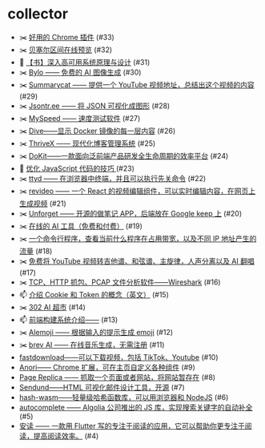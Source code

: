 # collector
- ✂️ [好用的 Chrome 插件](https://github.com/dengaye/collector/issues/33) (#33)
- ✂️ [贝塞尔区间在线预览](https://github.com/dengaye/collector/issues/32) (#32)
- 👻 [【书】深入高可用系统原理与设计](https://github.com/dengaye/collector/issues/31) (#31)
- ✂️ [Bylo —— 免费的 AI 图像生成](https://github.com/dengaye/collector/issues/30) (#30)
- ✂️ [Summarycat —— 提供一个 YouTube 视频地址，总结出这个视频的内容](https://github.com/dengaye/collector/issues/29) (#29)
- ✂️ [Jsontr.ee —— 将 JSON 可视化成图形](https://github.com/dengaye/collector/issues/28) (#28)
- ✂️ [MySpeed —— 速度测试软件](https://github.com/dengaye/collector/issues/27) (#27)
- ✂️ [Dive——显示 Docker 镜像的每一层内容](https://github.com/dengaye/collector/issues/26) (#26)
- ✂️ [ThriveX —— 现代化博客管理系统](https://github.com/dengaye/collector/issues/25) (#25)
- ✂️ [DoKit——一款面向泛前端产品研发全生命周期的效率平台](https://github.com/dengaye/collector/issues/24) (#24)
- 🛀 [优化 JavaScript 代码的技巧 ](https://github.com/dengaye/collector/issues/23) (#23)
- ✂️ [ttyd —— 在浏览器中终端，并且可以执行先关命令](https://github.com/dengaye/collector/issues/22) (#22)
- ✂️ [revideo —— 一个 React 的视频编辑组件，可以实时编辑内容，在网页上生成视频](https://github.com/dengaye/collector/issues/21) (#21)
- ✂️ [Unforget —— 开源的做笔记 APP，后端放在 Google keep 上](https://github.com/dengaye/collector/issues/20) (#20)
- ✂️ [在线的 AI 工具（免费和付费）](https://github.com/dengaye/collector/issues/19) (#19)
- ✂️ [一个命令行程序，查看当前什么程序在占用带宽，以及不同 IP 地址产生的流量](https://github.com/dengaye/collector/issues/18) (#18)
- ✂️ [免费将 YouTube 视频转吉他谱、和弦谱、主旋律，人声分离以及 AI 翻唱](https://github.com/dengaye/collector/issues/17) (#17)
- ✂️ [TCP、HTTP 抓包、PCAP 文件分析软件——Wireshark](https://github.com/dengaye/collector/issues/16) (#16)
- 📫 [介绍 Cookie 和 Token 的概念（英文）](https://github.com/dengaye/collector/issues/15) (#15)
- ✂️ [302 AI 超市](https://github.com/dengaye/collector/issues/14) (#14)
- 📫 [前端构建系统介绍——](https://github.com/dengaye/collector/issues/13) (#13)
- ✂️ [AIemoji —— 根据输入的提示生成 emoji](https://github.com/dengaye/collector/issues/12) (#12)
- ✂️ [brev AI —— 在线音乐生成，无需注册](https://github.com/dengaye/collector/issues/11) (#11)
-  [fastdownload——可以下载视频，包括 TikTok、Youtube](https://github.com/dengaye/collector/issues/10) (#10)
-  [Anori—— Chrome 扩展，可在主页自定义各种组件](https://github.com/dengaye/collector/issues/9) (#9)
-  [Page Replica —— 抓取一个页面或者网站，将网站暂存在](https://github.com/dengaye/collector/issues/8) (#8)
-  [Sendund——HTML 可视化邮件设计工具，开源](https://github.com/dengaye/collector/issues/7) (#7)
-  [hash-wasm——轻量级哈希函数库，可以用浏览器和 NodeJS](https://github.com/dengaye/collector/issues/6) (#6)
-  [autocomplete —— Algolia 公司推出的 JS 库，实现搜索关键字的自动补全](https://github.com/dengaye/collector/issues/5) (#5)
-  [安读 —— 一款用  Flutter 写的专注于阅读的应用，它可以帮助你更专注于阅读，提高阅读效率。](https://github.com/dengaye/collector/issues/4) (#4)
